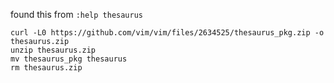 found this from `:help thesaurus`

```
curl -L0 https://github.com/vim/vim/files/2634525/thesaurus_pkg.zip -o thesaurus.zip
unzip thesaurus.zip
mv thesaurus_pkg thesaurus
rm thesaurus.zip
```
